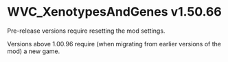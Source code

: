 # WVC_XenotypesAndGenes v1.50.66
 
Pre-release versions require resetting the mod settings.

Versions above 1.00.96 require (when migrating from earlier versions of the mod) a new game.